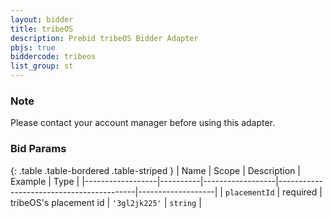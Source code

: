 ```yaml
---
layout: bidder
title: tribeOS
description: Prebid tribeOS Bidder Adapter
pbjs: true
biddercode: tribeos
list_group: st
---
```


### Note

Please contact your account manager before using this adapter.

### Bid Params

{: .table .table-bordered .table-striped }
| Name             | Scope    | Description      | Example                                  | Type              |
|------------------|----------|------------------|------------------------------------------|-------------------|
| `placementId`    | required | tribeOS's placement id | `'3gl2jk225'`                                  | `string`          |
